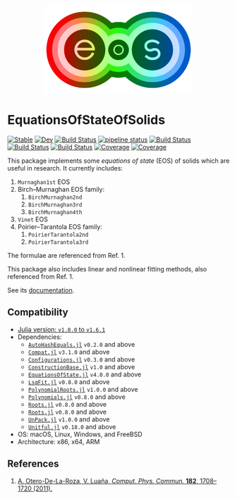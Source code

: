 <div align="center">
  <img src="./docs/src/assets/logo.png" height="200"><br>
</div>

# EquationsOfStateOfSolids

[![Stable](https://img.shields.io/badge/docs-stable-blue.svg)](https://MineralsCloud.github.io/EquationsOfStateOfSolids.jl/stable)
[![Dev](https://img.shields.io/badge/docs-dev-blue.svg)](https://MineralsCloud.github.io/EquationsOfStateOfSolids.jl/dev)
[![Build Status](https://github.com/MineralsCloud/EquationsOfStateOfSolids.jl/workflows/CI/badge.svg)](https://github.com/MineralsCloud/EquationsOfStateOfSolids.jl/actions)
[![pipeline status](https://gitlab.com/singularitti/equationsofstateofsolids.jl/badges/master/pipeline.svg)](https://gitlab.com/singularitti/equationsofstateofsolids.jl/-/pipelines)
[![Build Status](https://ci.appveyor.com/api/projects/status/github/MineralsCloud/EquationsOfStateOfSolids.jl?svg=true)](https://ci.appveyor.com/project/singularitti/EquationsOfStateOfSolids-jl)
[![Build Status](https://cloud.drone.io/api/badges/MineralsCloud/EquationsOfStateOfSolids.jl/status.svg)](https://cloud.drone.io/MineralsCloud/EquationsOfStateOfSolids.jl)
[![Build Status](https://api.cirrus-ci.com/github/MineralsCloud/EquationsOfStateOfSolids.jl.svg)](https://cirrus-ci.com/github/MineralsCloud/EquationsOfStateOfSolids.jl)
[![Coverage](https://codecov.io/gh/MineralsCloud/EquationsOfStateOfSolids.jl/branch/master/graph/badge.svg)](https://codecov.io/gh/MineralsCloud/EquationsOfStateOfSolids.jl)
[![Coverage](https://coveralls.io/repos/github/MineralsCloud/EquationsOfStateOfSolids.jl/badge.svg?branch=master)](https://coveralls.io/github/MineralsCloud/EquationsOfStateOfSolids.jl?branch=master)

This package implements some _equations of state_ (EOS) of solids which are
useful in research. It currently includes:

1. `Murnaghan1st` EOS
2. Birch–Murnaghan EOS family:
   1. `BirchMurnaghan2nd`
   2. `BirchMurnaghan3rd`
   3. `BirchMurnaghan4th`
3. `Vinet` EOS
4. Poirier–Tarantola EOS family:
   1. `PoirierTarantola2nd`
   2. `PoirierTarantola3rd`

The formulae are referenced from Ref. 1.

This package also includes linear and nonlinear fitting methods, also referenced
from Ref. 1.

See its
[documentation](https://mineralscloud.github.io/EquationsOfStateOfSolids.jl/stable).

## Compatibility

- [Julia version: `v1.0.0` to `v1.6.1`](https://julialang.org/downloads/)
- Dependencies:
  - [`AutoHashEquals.jl`](https://github.com/andrewcooke/AutoHashEquals.jl) `v0.2.0` and above
  - [`Compat.jl`](https://github.com/JuliaLang/Compat.jl) `v3.1.0` and above
  - [`Configurations.jl`](https://github.com/Roger-luo/Configurations.jl) `v0.3.0` and above
  - [`ConstructionBase.jl`](https://github.com/JuliaObjects/ConstructionBase.jl) `v1.0` and above
  - [`EquationsOfState.jl`](https://github.com/MineralsCloud/EquationsOfState.jl) `v4.0.0` and above
  - [`LsqFit.jl`](https://github.com/JuliaNLSolvers/LsqFit.jl) `v0.8.0` and above
  - [`PolynomialRoots.jl`](https://github.com/giordano/PolynomialRoots.jl) `v1.0.0` and above
  - [`Polynomials.jl`](https://github.com/JuliaMath/Polynomials.jl) `v0.8.0` and above
  - [`Roots.jl`](https://github.com/JuliaMath/Roots.jl) `v0.8.0` and above
  - [`Roots.jl`](https://github.com/JuliaMath/Roots.jl) `v0.8.0` and above
  - [`UnPack.jl`](https://github.com/mauro3/UnPack.jl) `v1.0.0` and above
  - [`Unitful.jl`](https://github.com/PainterQubits/Unitful.jl) `v0.18.0` and above
- OS: macOS, Linux, Windows, and FreeBSD
- Architecture: x86, x64, ARM

## References

1. [A. Otero-De-La-Roza, V. Luaña, _Comput. Phys. Commun._ **182**, 1708–1720 (2011).](https://www.sciencedirect.com/science/article/pii/S0010465511001470)

